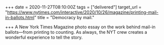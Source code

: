 +++
date = 2020-11-27T08:10:00Z
tags = ["delivered"]
target_url = "https://www.nytimes.com/interactive/2020/10/26/magazine/printing-mail-in-ballots.html"
title = "Democracy by mail."

+++
A New York Times Magazine photo essay on the work behind mail-in ballots—from printing to counting. As always, the NYT crew creates a wonderful experience to tell the story.